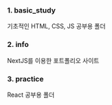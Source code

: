### **1. basic_study**

기초적인 HTML, CSS, JS 공부용 폴더

### **2. info**

NextJS를 이용한 포트폴리오 사이트

### **3. practice**

React 공부용 폴더
